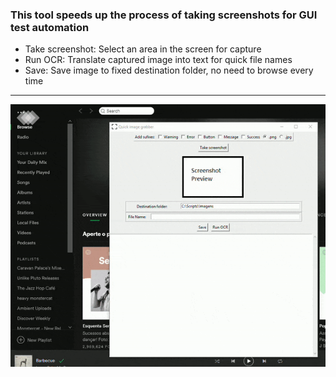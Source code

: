 ### This tool speeds up the process of taking screenshots for GUI test automation

- Take screenshot: Select an area in the screen for capture
- Run OCR: Translate captured image into text for quick file names
- Save: Save image to fixed destination folder, no need to browse every time
---
![usage-gif](https://github.com/douglasnavarro/ImageGrabber/blob/master/usage.gif)